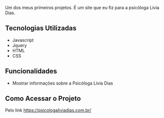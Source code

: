 Um dos meus primeiros projetos. É um site que eu fiz para a psicóloga Lívia Dias.

## Tecnologias Utilizadas
* Javascript
* Jquery
* HTML
* CSS

## Funcionalidades
* Mostrar informações sobre a Psicóloga Lívia Dias

## Como Acessar o Projeto

Pelo link https://psicologaliviadias.com.br/

